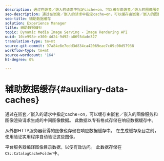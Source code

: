 ```yaml
---
description: 通过在嵌套／嵌入的请求中指定cache=on，可以缓存由嵌套／嵌入的图像服务和图像渲染请求生成的中间图像数据。 此数据以专有格式存储在响应数据缓存中。
seo-description: 通过在嵌套／嵌入的请求中指定cache=on，可以缓存由嵌套／嵌入的图像服务和图像渲染请求生成的中间图像数据。 此数据以专有格式存储在响应数据缓存中。
seo-title: 辅助数据缓存
solution: Experience Manager
title: 辅助数据缓存
topic: Dynamic Media Image Serving - Image Rendering API
uuid: 10ce998e-e300-4d24-9d92-a8693dade327
translation-type: tm+mt
source-git-commit: 97a84e8e7edd3d834ca42069eae7c09c00d57938
workflow-type: tm+mt
source-wordcount: '164'
ht-degree: 0%

---
```



# 辅助数据缓存{#auxiliary-data-caches}

通过在嵌套／嵌入的请求中指定cache=on，可以缓存由嵌套／嵌入的图像服务和图像渲染请求生成的中间图像数据。 此数据以专有格式存储在响应数据缓存中。

从外部HTTP服务器获得的图像也存储在响应数据缓存中。 在生成缓存条目之前，使用验证实用程序自动验证这些图像。

平台服务器编译图像目录数据，以便有效访问。 此数据存储在`CS::CatalogCacheFolder`中。
